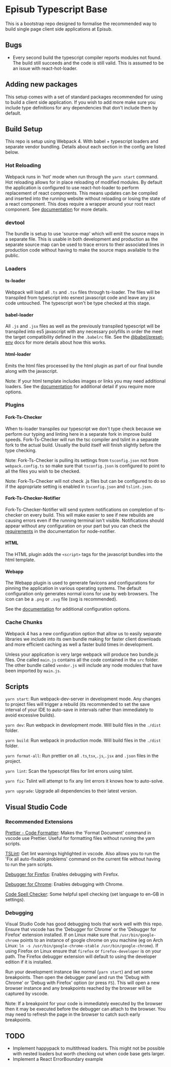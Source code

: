 # Episub Typescript Base

This is a bootstrap repo designed to formalise the recommended way to build
single page client side applications at Episub.

## Bugs

* Every second build the typescript compiler reports modules not found. The
  build still succeeds and the code is still valid. This is assumed to be an
  issue with react-hot-loader.

## Adding new packages

This setup comes with a set of standard packages recommended for using to build
a client side application. If you wish to add more make sure you include type
definitions for any dependencies that don't include them by default.

## Build Setup

This repo is setup using Webpack 4. With babel + typescript loaders and separate
vendor bundling. Details about each section in the config are listed below.

### Hot Reloading

Webpack runs in 'hot' mode when run through the `yarn start` command. Hot
reloading allows for in place reloading of modified modules. By default the
application is configured to use react-hot-loader to perform replacement of
react components. This means updates can be compiled and inserted into the
running website without reloading or losing the state of a react component. This
does require a wrapper around your root react component. See
[documentation](https://github.com/gaearon/react-hot-loader) for more details.

### devtool

The bundle is setup to use 'source-map' which will emit the source maps in a
separate file. This is usable in both development and production as the separate
source map can be used to trace errors to their associated lines in production
code without having to make the source maps available to the public.

### Loaders

#### ts-loader

Webpack will load all `.ts` and `.tsx` files through ts-loader. The files will
be transpiled from typescript into esnext javascript code and leave any jsx code
untouched. The typescript won't be type checked at this stage.

#### babel-loader

All `.js` and `.jsx` files as well as the previously transpiled typescript will
be transpiled into es5 javascript with any necessary polyfills in order the meet
the target compatibility defined in the `.babelrc` file. See the
[@babel/preset-env](https://github.com/babel/babel/tree/master/packages/babel-preset-env)
docs for more details about how this works.

#### html-loader

Emits the html files processed by the html plugin as part of our final bundle
along with the javascript.

Note: If your html template includes images or links you may need additional
loaders. See the [documentation](https://webpack.js.org/loaders/html-loader/)
for additional detail if you require more options.

### Plugins

#### Fork-Ts-Checker

When ts-loader transpiles our typescript we don't type check because we perform
our typing and linting here in a separate fork in improve build speeds.
Fork-Ts-Checker will run the tsc compiler and tslint in a separate fork to the
actual build. Usually the build itself will finish slightly before the type
checking.

Note: Fork-Ts-Checker is pulling its settings from `tsconfig.json` not from
`webpack.config.ts` so make sure that `tsconfig.json` is configured to point to
all the files you wish to be checked.

Note: Fork-Ts-Checker will not check .js files but can be configured to do so if
the appropriate setting is enabled in `tsconfig.json` and `tslint.json`.

#### Fork-Ts-Checker-Notifier

Fork-Ts-Checker-Notifier will send system notifications on completion of
ts-checker on every build. This will make easier to see if new rebuilds are
causing errors even if the running terminal isn't visible. Notifications should
appear without any configuration on your part but you can check the
[requirements](https://github.com/mikaelbr/node-notifier#requirements) in the
documentation for node-notifier.

#### HTML

The HTML plugin adds the `<script>` tags for the javascript bundles into the html template.

#### Webapp

The Webapp plugin is used to generate favicons and configurations for pinning
the application in various operating systems. The default configuration only
generates normal icons for use by web browsers. The icon can be a `.png` or
`.svg` file (svg is recommended).

See the [documentation](https://github.com/brunocodutra/webapp-webpack-plugin)
for additional configuration options.

### Cache Chunks

Webpack 4 has a new configuration option that allow us to easily separate libraries we include into its own bundle making for faster client downloads and more efficient caching as well a faster build times in development.

Unless your application is very large webpack will produce two bundle.js files. One called `main.js` contains all the code contained in the `src` folder. The other bundle called `vendor.js` will include any node modules that have been imported by `main.js`.

## Scripts

`yarn start`: Run webpack-dev-server in development mode. Any changes to project
files will trigger a rebuild (its recommended to set the save interval of your
IDE to auto-save in intervals rather than immediately to avoid excessive builds).

`yarn dev`: Run webpack in development mode. Will build files in the `./dist`
folder.

`yarn build`: Run webpack in production mode. Will build files in the `./dist`
folder.

`yarn format-all`: Run prettier on all `.ts`,`tsx`,`.js`,`.jsx` and `.json`
files in the project.

`yarn lint`: Scan the typescript files for lint errors using tslint.

`yarn fix`: Tslint will attempt to fix any lint errors it knows how to
auto-solve.

`yarn upgrade`: Upgrade all dependencies to their latest version.

## Visual Studio Code

### Recommended Extensions

[Prettier - Code Formatter](https://marketplace.visualstudio.com/items?itemName=esbenp.prettier-vscode):
Makes the 'Format Document' command in vscode use Prettier. Useful for
formatting files without running the yarn scripts.

[TSLint](https://marketplace.visualstudio.com/items?itemName=eg2.tslint): Get
lint warnings highlighted in vscode. Also allows you to run the 'Fix all
auto-fixable problems' command on the current file without having to run the
yarn scripts.

[Debugger for Firefox](https://marketplace.visualstudio.com/items?itemName=hbenl.vscode-firefox-debug):
Enables debugging with Firefox.

[Debugger for Chrome](https://marketplace.visualstudio.com/items?itemName=msjsdiag.debugger-for-chrome):
Enables debugging with Chrome.

[Code Spell Checker](https://marketplace.visualstudio.com/items?itemName=streetsidesoftware.code-spell-checker):
Some helpful spell checking (set language to en-GB in settings).

### Debugging

Visual Studio Code has good debugging tools that work well with this repo.
Ensure that vscode has the 'Debugger for Chrome' or the 'Debugger for Firefox'
extension installed. If on Linux make sure that `/usr/bin/google-chrome` points
to an instance of google chrome on you machine (eg on Arch Linux: `ln -s /usr/bin/google-chrome-stable /usr/bin/google-chrome`). If using Firefox on
Linux ensure that `firefox` or `firefox-developer` is on your path. The Firefox
debugger extension will default to using the developer edition if it is
installed.

Run your development instance like normal (`yarn start`) and set some
breakpoints. Then open the debugger panel and run the 'Debug with Chrome' or
'Debug with Firefox' option (or press `F5`). This will open a new browser
instance and any breakpoints reached by the browser will be captured by vscode.

Note: If a breakpoint for your code is immediately executed by the browser then
it may be executed before the debugger can attach to the browser. You may need
to refresh the page in the browser to catch such early breakpoints.

## TODO

* Implement happypack to multithread loaders. This might not be possible with
  nested loaders but worth checking out when code base gets larger.
* Implement a React ErrorBoundary example
